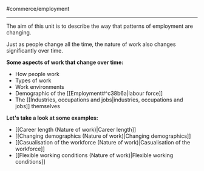 #commerce/employment 

---
The aim of this unit is to describe the way that patterns of employment are changing.

Just as people change all the time, the nature of work also changes significantly over time. 

**Some aspects of work that change over time:**
- How people work
- Types of work
- Work environments
- Demographic of the [[Employment#^c38b6a|labour force]]
- The [[Industries, occupations and jobs|industries, occupations and jobs]] themselves

**Let's take a look at some examples:**
- [[Career length (Nature of work)|Career length]]
- [[Changing demographics (Nature of work)|Changing demographics]]
- [[Casualisation of the workforce (Nature of work)|Casualisation of the workforce]]
- [[Flexible working conditions (Nature of work)|Flexible working conditions]]

